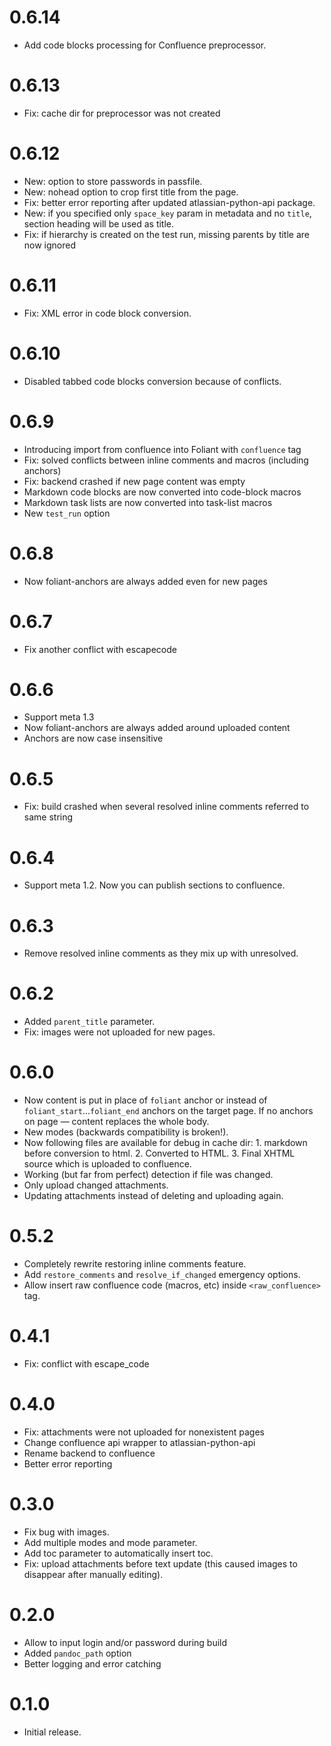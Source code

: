 # 0.6.14

- Add code blocks processing for Confluence preprocessor.

# 0.6.13

- Fix: cache dir for preprocessor was not created

# 0.6.12

- New: option to store passwords in passfile.
- New: nohead option to crop first title from the page.
- Fix: better error reporting after updated atlassian-python-api package.
- New: if you specified only `space_key` param in metadata and no `title`, section heading will be used as title.
- Fix: if hierarchy is created on the test run, missing parents by title are now ignored

# 0.6.11

- Fix: XML error in code block conversion.

# 0.6.10

- Disabled tabbed code blocks conversion because of conflicts.

# 0.6.9

- Introducing import from confluence into Foliant with `confluence` tag
- Fix: solved conflicts between inline comments and macros (including anchors)
- Fix: backend crashed if new page content was empty
- Markdown code blocks are now converted into code-block macros
- Markdown task lists are now converted into task-list macros
- New `test_run` option

# 0.6.8

- Now foliant-anchors are always added even for new pages

# 0.6.7

- Fix another conflict with escapecode

# 0.6.6

- Support meta 1.3
- Now foliant-anchors are always added around uploaded content
- Anchors are now case insensitive

# 0.6.5

- Fix: build crashed when several resolved inline comments referred to same string

# 0.6.4

- Support meta 1.2. Now you can publish sections to confluence.

# 0.6.3

- Remove resolved inline comments as they mix up with unresolved.

# 0.6.2

- Added `parent_title` parameter.
- Fix: images were not uploaded for new pages.

# 0.6.0

- Now content is put in place of `foliant` anchor or instead of `foliant_start`...`foliant_end` anchors on the target page. If no anchors on page — content replaces the whole body.
- New modes (backwards compatibility is broken!).
- Now following files are available for debug in cache dir: 1. markdown before conversion to html. 2. Converted to HTML. 3. Final XHTML source which is uploaded to confluence.
- Working (but far from perfect) detection if file was changed.
- Only upload changed attachments.
- Updating attachments instead of deleting and uploading again.

# 0.5.2

- Completely rewrite restoring inline comments feature.
- Add `restore_comments` and `resolve_if_changed` emergency options.
- Allow insert raw confluence code (macros, etc) inside `<raw_confluence>` tag.

# 0.4.1

- Fix: conflict with escape_code

# 0.4.0

- Fix: attachments were not uploaded for nonexistent pages
- Change confluence api wrapper to atlassian-python-api
- Rename backend to confluence
- Better error reporting

# 0.3.0

- Fix bug with images.
- Add multiple modes and mode parameter.
- Add toc parameter to automatically insert toc.
- Fix: upload attachments before text update (this caused images to disappear after manually editing).

# 0.2.0

- Allow to input login and/or password during build
- Added `pandoc_path` option
- Better logging and error catching

# 0.1.0

- Initial release.